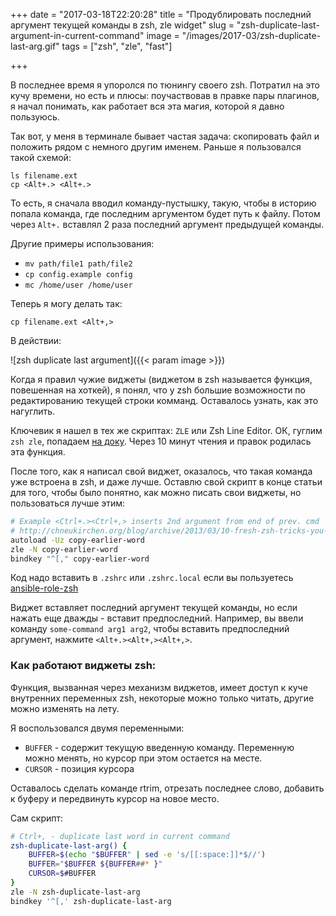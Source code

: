 +++
date = "2017-03-18T22:20:28"
title = "Продублировать последний аргумент текущей команды в zsh, zle widget"
slug = "zsh-duplicate-last-argument-in-current-command"
image = "/images/2017-03/zsh-duplicate-last-arg.gif"
tags = ["zsh", "zle", "fast"]

+++

В последнее время я упоролся по тюнингу своего zsh. Потратил на это кучу времени, но есть и плюсы:
поучаствовав в правке пары плагинов, я начал понимать, как работает вся эта магия, которой я давно пользуюсь.

Так вот, у меня в терминале бывает частая задача: скопировать файл и положить рядом с немного другим именем.
Раньше я пользовался такой схемой:

```
ls filename.ext
cp <Alt+.> <Alt+.>
```

То есть, я сначала вводил команду-пустышку, такую, чтобы в историю попала команда, где последним аргументом будет путь к файлу.
Потом через `Alt+.` вставлял 2 раза последний аргумент предыдущей команды.

Другие примеры использования:

- `mv path/file1 path/file2`
- `cp config.example config`
- `mc /home/user /home/user`


Теперь я могу делать так:
```
cp filename.ext <Alt+,>
```

В действии:

![zsh duplicate last argument]({{< param image >}})
<!--more-->

Когда я правил чужие виджеты (виджетом в zsh называется функция, повешенная на хоткей), я понял,
что у zsh большие возможности по редактированию текущей строки комманд. Оставалось узнать, как это нагуглить.

Ключевик я нашел в тех же скриптах: `ZLE` или Zsh Line Editor. ОК, гуглим `zsh zle`,
попадаем [на доку](http://zsh.sourceforge.net/Doc/Release/Zsh-Line-Editor.html). Через 10 минут чтения и правок родилась эта функция.

После того, как я написал свой виджет, оказалось, что такая команда уже встроена в zsh, и даже лучше.
Оставлю свой скрипт в конце статьи для того, чтобы было понятно, как можно писать свои виджеты, но пользоваться лучше этим:
``` bash
# Example <Ctrl+.><Ctrl+,> inserts 2nd argument from end of prev. cmd
# http://chneukirchen.org/blog/archive/2013/03/10-fresh-zsh-tricks-you-may-not-know.html
autoload -Uz copy-earlier-word
zle -N copy-earlier-word
bindkey "^[," copy-earlier-word
```
Код надо вставить в `.zshrc` или `.zshrc.local` если вы пользуетесь 
[ansible-role-zsh](/blog/2017/03/09/ansible-role-zsh-powerlevel9k-fzf-syntax-autosuggestions/)

Виджет вставляет последний аргумент текущей команды, но если нажать еще дважды - вставит предпоследний.
Например, вы ввели команду `some-command arg1 arg2`, чтобы вставить предпоследний аргумент, нажмите `<Alt+.><Alt+,><Alt+,>`.


### Как работают виджеты zsh:

Функция, вызванная через механизм виджетов, имеет доступ к куче внутренних переменных zsh, некоторые можно только читать,
другие можно изменять на лету.

Я воспользовался двумя переменными:

- `BUFFER` - содержит текущую введенную команду. Переменную можно менять, но курсор при этом остается на месте.
- `CURSOR` - позиция курсора

Оставалось сделать команде rtrim, отрезать последнее слово, добавить к буферу и передвинуть курсор на новое место.

Сам скрипт:
``` bash
# Ctrl+, - duplicate last word in current command
zsh-duplicate-last-arg() {
	BUFFER=$(echo "$BUFFER" | sed -e 's/[[:space:]]*$//')
	BUFFER="$BUFFER ${BUFFER##* }"
	CURSOR=$#BUFFER
}
zle -N zsh-duplicate-last-arg
bindkey '^[,' zsh-duplicate-last-arg
```
